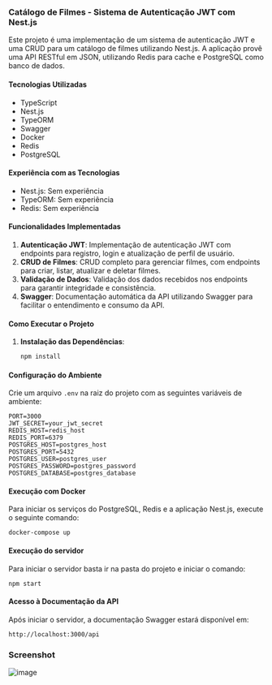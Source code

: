 ### Catálogo de Filmes - Sistema de Autenticação JWT com Nest.js

Este projeto é uma implementação de um sistema de autenticação JWT e uma CRUD para um catálogo de filmes utilizando Nest.js. A aplicação provê uma API RESTful em JSON, utilizando Redis para cache e PostgreSQL como banco de dados.

#### Tecnologias Utilizadas

- TypeScript
- Nest.js
- TypeORM
- Swagger
- Docker
- Redis
- PostgreSQL

#### Experiência com as Tecnologias

- Nest.js: Sem experiência
- TypeORM: Sem experiência
- Redis: Sem experiência

#### Funcionalidades Implementadas

1. **Autenticação JWT**: Implementação de autenticação JWT com endpoints para registro, login e atualização de perfil de usuário.
2. **CRUD de Filmes**: CRUD completo para gerenciar filmes, com endpoints para criar, listar, atualizar e deletar filmes.
3. **Validação de Dados**: Validação dos dados recebidos nos endpoints para garantir integridade e consistência.
4. **Swagger**: Documentação automática da API utilizando Swagger para facilitar o entendimento e consumo da API.

#### Como Executar o Projeto

1. **Instalação das Dependências**:
   ```bash
   npm install
   ```

#### Configuração do Ambiente

Crie um arquivo `.env` na raiz do projeto com as seguintes variáveis de ambiente:

```dotenv
PORT=3000
JWT_SECRET=your_jwt_secret
REDIS_HOST=redis_host
REDIS_PORT=6379
POSTGRES_HOST=postgres_host
POSTGRES_PORT=5432
POSTGRES_USER=postgres_user
POSTGRES_PASSWORD=postgres_password
POSTGRES_DATABASE=postgres_database
```

#### Execução com Docker

Para iniciar os serviços do PostgreSQL, Redis e a aplicação Nest.js, execute o seguinte comando:

```docker
docker-compose up
```

#### Execução do servidor

Para iniciar o servidor basta ir na pasta do projeto e iniciar o comando:

```docker
npm start
```

#### Acesso à Documentação da API

Após iniciar o servidor, a documentação Swagger estará disponível em:

```docker
http://localhost:3000/api
```

### Screenshot

![image](https://github.com/Colledev/Movie-Catalog-API-backend/assets/112740912/51c55a09-db8d-49e4-982b-9681991491de)

